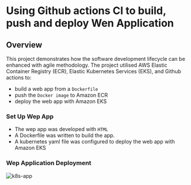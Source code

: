 # Using Github actions CI to build, push and deploy Wen Application
## Overview
This project demonstrates how the software development lifecycle can be enhanced with agile methodology. 
The project utilised AWS Elastic Container Registry (ECR), Elastic Kubernetes Services (EKS), and Github actions to:
- build a web app from a `Dockerfile`
- push the `Docker image` to Amazon ECR
- deploy the web app with Amazon EKS

### Set Up Wep App
- The wep app was developed with `HTML`
- A Dockerfile was written to build the app.
- A kubernetes yaml file was configured to deploy the web app with Amazon EKS

### Wep Application Deployment 
![k8s-app](https://github.com/JonesKwameOsei/EKS-Github-Actions/assets/81886509/2542433b-9318-4c68-bd4e-6660a95136d9)

